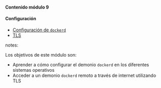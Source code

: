 #### Contenido módulo 9

#### Configuración

* [Configuración de `dockerd`](#/dockerd-configuration)
* [TLS](#/tls)

notes:

Los objetivos de este módulo son:

* Aprender a cómo configurar el demonio `dockerd` en los diferentes sistemas
  operativos
* Acceder a un demonio `dockerd` remoto a través de internet utilizando TLS